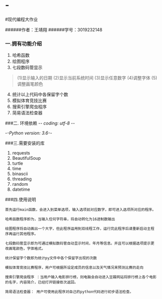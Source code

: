 # -
#现代编程大作业

######作者：王靖翔
######学号：3019232148


### 一.拥有功能介绍
1. 哈希函数
2. 绘图程序
3. 七段数码管显示
>(1)显示输入的日期
>(2)显示当前系统时间
> (3)显示任意数字
> (4)调整字体
> (5)调整画笔颜色
4. 统计以上代码中各保留字个数
5. 模拟体育竞技比赛
6. 搜索引擎爬虫程序
7. 简易语法检查器

###二. 环境依赖
-*- coding: utf-8 -*-
  
-*-Python version: 3.6-*-

###三.需要安装的库
1. requests
2. BeautifulSoup
3. turtle
4. time
5. binascii
6. threading
7. random
8. datetime

###四.使用说明
```
首先运行main函数，会进入到菜单选项，输入选项前对应数字，即可进入选项所对应的程序。
  
哈希函数程序即为，当输入任何字符串，将自动转化为16进制数输出

绘图程序将自动画出一个大字，但此程序运用到双线程工作，运行完此程序后请重新启动主程
序再运行其他程序。

七段数码管显示即为可通过模拟数码管自动显示时间，年月等信息。并且可以根据选项提示更
改画笔颜色，字体格式。

统计保留字个数即为统计py文件中各个保留字出现的次数

模拟体育竞技比赛程序，用户可根据所设定成员的信息以及天气情况来预测比赛的走向

搜索引擎爬虫程序 ：当用户输入电影排行榜，则电脑会自动进入豆瓣网站将排行榜上各个电影
的名字，内容简介，已经打开链接依次返回。

简易语法检查器： 用户可使用此程序对自己的python代码进行初步语法检查。
```
